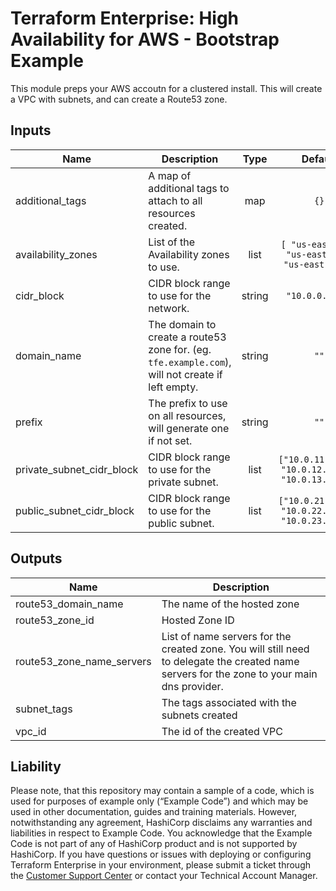 # Terraform Enterprise: High Availability for AWS - Bootstrap Example

This module preps your AWS accoutn for a clustered install.
This will create a VPC with subnets, and can create a Route53 zone.

## Inputs

| Name | Description | Type | Default | Required |
|------|-------------|:----:|:-----:|:-----:|
| additional\_tags | A map of additional tags to attach to all resources created. | map | `{}` | no |
| availability\_zones | List of the Availability zones to use. | list | `[ "us-east-2a", "us-east-2b", "us-east-2c" ]` | no |
| cidr\_block | CIDR block range to use for the network. | string | `"10.0.0.0/16"` | no |
| domain\_name | The domain to create a route53 zone for. (eg. `tfe.example.com`), will not create if left empty. | string | `""` | no |
| prefix | The prefix to use on all resources, will generate one if not set. | string | `""` | no |
| private\_subnet\_cidr\_block | CIDR block range to use for the private subnet. | list| `["10.0.11.0/24", "10.0.12.0/24", "10.0.13.0/24"]` | no |
| public\_subnet\_cidr\_block | CIDR block range to use for the public subnet. | list | `["10.0.21.0/24", "10.0.22.0/24", "10.0.23.0/24"]` | no |

## Outputs

| Name | Description |
|------|-------------|
| route53\_domain\_name | The name of the hosted zone |
| route53\_zone\_id | Hosted Zone ID |
| route53\_zone\_name\_servers | List of name servers for the created zone. You will still need to delegate the created name servers for the zone to your main dns provider. |
| subnet\_tags | The tags associated with the subnets created |
| vpc\_id | The id of the created VPC |

## Liability


Please note, that this repository may contain a sample of a code, which is used for purposes of example only (“Example Code”) and which may be used in other documentation, guides and training materials. However, notwithstanding any agreement, HashiCorp disclaims any warranties and liabilities in respect to Example Code. You acknowledge that the Example Code is not part of any of HashiCorp product and is not supported by HashiCorp.  If you have questions or issues with deploying or configuring Terraform Enterprise in your environment, please submit a ticket through the [Customer Support Center](https://www.hashicorp.com/support) or contact your Technical Account Manager.
